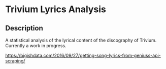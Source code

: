 Trivium Lyrics Analysis
===

Description
---

A statistical analysis of the lyrical content of the discography of Trivium. Currently a work in progress. 

https://bigishdata.com/2016/09/27/getting-song-lyrics-from-geniuss-api-scraping/